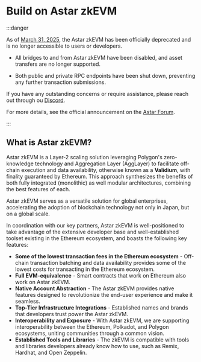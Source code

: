 # Build on Astar zkEVM

:::danger

As of [March 31, 2025](https://x.com/AstarNetwork/status/1906658995538194650), the Astar zkEVM has been officially deprecated and is no longer accessible to users or developers.

- All bridges to and from Astar zkEVM have been disabled, and asset transfers are no longer supported.

- Both public and private RPC endpoints have been shut down, preventing any further transaction submissions.

If you have any outstanding concerns or require assistance, please reach out through ou [Discord](https://discord.com/invite/astarnetwork).

For more details, see the official announcement on the [Astar Forum](https://forum.astar.network/t/astar-zkevm-sunsetting-migration-plan/7780). 

 :::

## What is Astar zkEVM? 

Astar zkEVM is a Layer-2 scaling solution leveraging Polygon's zero-knowledge technology and Aggregation Layer (AggLayer) to facilitate off-chain execution and data availability, otherwise known as a **Validium**, with finality guaranteed by Ethereum. This approach synthesizes the benefits of both fully integrated (monolithic) as well modular architectures, combining the best features of each. 

Astar zkEVM serves as a versatile solution for global enterprises, accelerating the adoption of blockchain technology not only in Japan, but on a global scale. 

In coordination with our key partners, Astar zkEVM is well-positioned to take advantage of the extensive developer base and well-established toolset existing in the Ethereum ecosystem, and boasts the following key features:

- **Some of the lowest transaction fees in the Ethereum ecosystem** - Off-chain transaction batching and data availability provides some of the lowest costs for transacting in the Ethereum ecosystem.
- **Full EVM-equivalence** - Smart contracts that work on Ethereum also work on Astar zkEVM.
- **Native Account Abstraction** - The Astar zkEVM provides native features designed to revolutionize the end-user experience and make it seamless.
- **Top-Tier Infrastructure Integrations** - Established names and brands that developers trust power the Astar zkEVM. 
- **Interoperability and Exposure** - With Astar zkEVM, we are supporting interoperability between the Ethereum, Polkadot, and Polygon ecosystems, uniting communities through a common vision.
- **Established Tools and Libraries** - The zkEVM is compatible with tools and libraries developers already know how to use, such as Remix, Hardhat, and Open Zeppelin. 